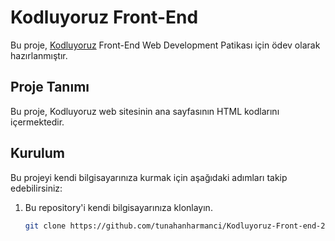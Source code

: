 # Kodluyoruz Front-End

Bu proje, [Kodluyoruz](https://www.kodluyoruz.org/) Front-End Web Development Patikası için ödev olarak hazırlanmıştır.

## Proje Tanımı

Bu proje, Kodluyoruz web sitesinin ana sayfasının HTML kodlarını içermektedir.

## Kurulum

Bu projeyi kendi bilgisayarınıza kurmak için aşağıdaki adımları takip edebilirsiniz:

1. Bu repository'i kendi bilgisayarınıza klonlayın.

   ```bash
   git clone https://github.com/tunahanharmanci/Kodluyoruz-Front-end-2023-nisan-2.hafta.git
